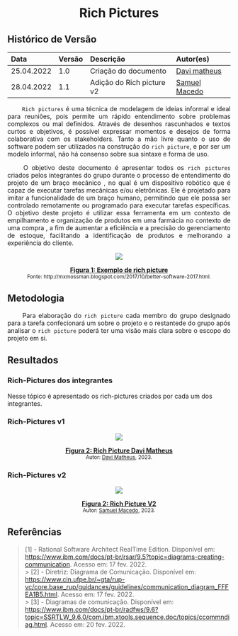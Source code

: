 # <center> Rich Pictures

## Histórico de Versão<br>
|    Data    | Versão | Descrição            | Autor(es)       |
| :- | :- | :- | :- |
| 25.04.2022 |  1.0   | Criação do documento | [Davi matheus](https://github.com/DaviMatheus) |
| 28.04.2022 |  1.1   | Adição do Rich picture v2 | [Samuel Macedo](https://github.com/Samuelcastro7) |


<p align="justify">&emsp;&emsp;
<code>Rich pictures</code> é uma técnica de modelagem de ideias informal e ideal para reuniões, pois permite um rápido entendimento sobre problemas complexos ou mal definidos. Através de desenhos rascunhados e textos curtos e objetivos, é possível expressar momentos e desejos de forma colaborativa com os stakeholders. Tanto a mão livre quanto o uso de software podem ser utilizados na construção do <code>rich picture</code>, e por ser um modelo informal, não há consenso sobre sua sintaxe e forma de uso.
</p>
<p align="justify">&emsp;&emsp;
O objetivo deste documento é apresentar todos os <code>rich pictures</code> criados pelos integrantes do grupo durante o processo de entendimento do projeto de um braço mecânico , no qual é um dispositivo robótico que é capaz de executar tarefas mecânicas e/ou eletrônicas. Ele é projetado para imitar a funcionalidade de um braço humano, permitindo que ele possa ser controlado remotamente ou programado para executar tarefas específicas. O objetivo deste projeto é utilizar essa ferramenta em um contexto de empilhamento e organização de produtos em uma farmácia no contexto de uma compra , a fim de aumentar a eficiência e a precisão do gerenciamento de estoque, facilitando a identificação de produtos e melhorando a experiência do cliente.
</p>



<p align='center'>
    <img src='./assets/RichPicture.png'>
    <figcaption align='center'>
        <b>
            <a href='./assets/RichPicture.png'>
               Figura 1: Exemplo de rich picture
            </a>
        </b>   
        <br>
        <small>Fonte: http://mxmossman.blogspot.com/2017/10/better-software-2017.html.</small>
    </figcaption>
</p>

## Metodologia
<p align="justify">&emsp;&emsp;
 Para elaboração do <code>rich picture</code> cada membro do grupo designado para a tarefa confecionará um sobre o projeto e o restantede do grupo após analisar o <code>rich picture</code> poderá ter uma visão mais clara sobre o escopo do projeto em si.
</p>

## Resultados

### Rich-Pictures dos integrantes

Nesse tópico é apresentado os rich-pictures criados por cada um dos integrantes.


### Rich-Pictures v1

<p align='center'>
    <img src='./assets/RichPicture_Davi.png'>
    <figcaption align='center'>
        <b>
            <a href='./assets/RichPicture_Davi.png'>
               Figura 2: Rich Picture Davi Matheus
            </a>
        </b>   
        <br>
        <small>Autor: <a href='https://github.com/DaviMatheus'>Davi Matheus</a>, 2023.</small>
    </figcaption>
</p>

### Rich-Pictures v2

<p align='center'>
    <img src='./assets/RichPicture_Samuel.png'>
    <figcaption align='center'>
        <b>
            <a href='./assets/RichPicture_Samuel.png'>
               Figura 2: Rich Picture V2
            </a>
        </b>   
        <br>
        <small>Autor: <a href='https://github.com/Samuelcastro7'>Samuel Macedo</a>, 2023.</small>
    </figcaption>
</p>


## Referências

> [1] - Rational Software Architect RealTime Edition. Disponível em: <https://www.ibm.com/docs/pt-br/rsar/9.5?topic=diagrams-creating-communication>. Acesso em: 17 fev. 2022. <br> > [2] - Diretriz: Diagrama de Comunicação. Disponível em: <https://www.cin.ufpe.br/~gta/rup-vc/core.base_rup/guidances/guidelines/communication_diagram_FFFEA1B5.html>. Acesso em: 17 fev. 2022. <br> > [3] - Diagramas de comunicação. Disponível em: <https://www.ibm.com/docs/pt-br/radfws/9.6?topic=SSRTLW_9.6.0/com.ibm.xtools.sequence.doc/topics/ccommndiag.html>. Acesso em: 20 fev. 2022. <br>



